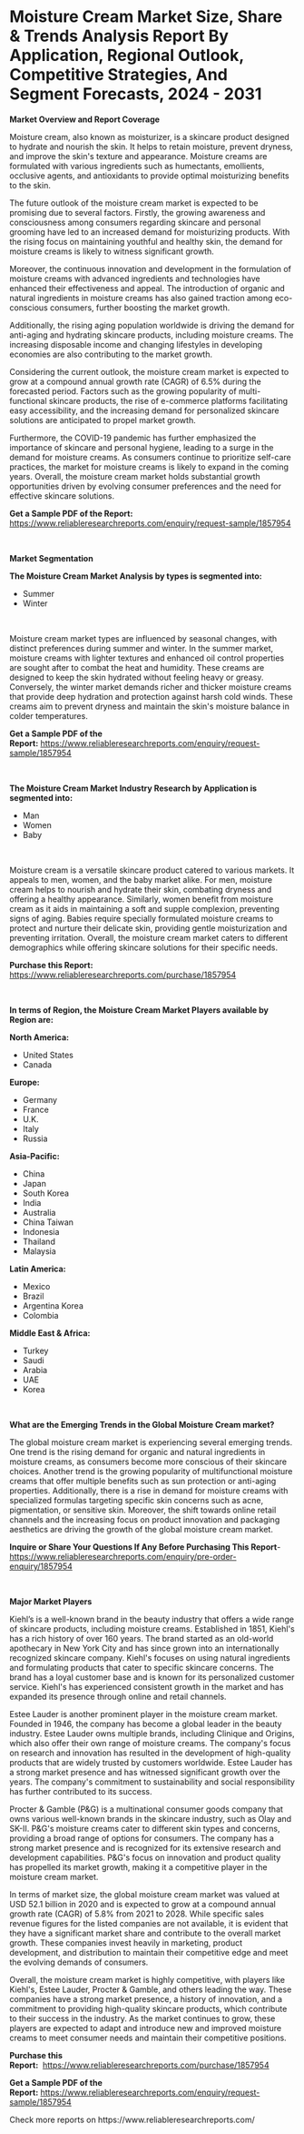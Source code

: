 <p><h1>Moisture Cream Market Size, Share & Trends Analysis Report By Application, Regional Outlook, Competitive Strategies, And Segment Forecasts, 2024 - 2031</h1></p><p><strong>Market Overview and Report Coverage</strong></p>
<p><p>Moisture cream, also known as moisturizer, is a skincare product designed to hydrate and nourish the skin. It helps to retain moisture, prevent dryness, and improve the skin's texture and appearance. Moisture creams are formulated with various ingredients such as humectants, emollients, occlusive agents, and antioxidants to provide optimal moisturizing benefits to the skin.</p><p>The future outlook of the moisture cream market is expected to be promising due to several factors. Firstly, the growing awareness and consciousness among consumers regarding skincare and personal grooming have led to an increased demand for moisturizing products. With the rising focus on maintaining youthful and healthy skin, the demand for moisture creams is likely to witness significant growth.</p><p>Moreover, the continuous innovation and development in the formulation of moisture creams with advanced ingredients and technologies have enhanced their effectiveness and appeal. The introduction of organic and natural ingredients in moisture creams has also gained traction among eco-conscious consumers, further boosting the market growth.</p><p>Additionally, the rising aging population worldwide is driving the demand for anti-aging and hydrating skincare products, including moisture creams. The increasing disposable income and changing lifestyles in developing economies are also contributing to the market growth.</p><p>Considering the current outlook, the moisture cream market is expected to grow at a compound annual growth rate (CAGR) of 6.5% during the forecasted period. Factors such as the growing popularity of multi-functional skincare products, the rise of e-commerce platforms facilitating easy accessibility, and the increasing demand for personalized skincare solutions are anticipated to propel market growth.</p><p>Furthermore, the COVID-19 pandemic has further emphasized the importance of skincare and personal hygiene, leading to a surge in the demand for moisture creams. As consumers continue to prioritize self-care practices, the market for moisture creams is likely to expand in the coming years. Overall, the moisture cream market holds substantial growth opportunities driven by evolving consumer preferences and the need for effective skincare solutions.</p></p>
<p><strong>Get a Sample PDF of the Report:</strong> <a href="https://www.reliableresearchreports.com/enquiry/request-sample/1857954">https://www.reliableresearchreports.com/enquiry/request-sample/1857954</a></p>
<p>&nbsp;</p>
<p><strong>Market Segmentation</strong></p>
<p><strong>The Moisture Cream Market Analysis by types is segmented into:</strong></p>
<p><ul><li>Summer</li><li>Winter</li></ul></p>
<p>&nbsp;</p>
<p><p>Moisture cream market types are influenced by seasonal changes, with distinct preferences during summer and winter. In the summer market, moisture creams with lighter textures and enhanced oil control properties are sought after to combat the heat and humidity. These creams are designed to keep the skin hydrated without feeling heavy or greasy. Conversely, the winter market demands richer and thicker moisture creams that provide deep hydration and protection against harsh cold winds. These creams aim to prevent dryness and maintain the skin's moisture balance in colder temperatures.</p></p>
<p><strong>Get a Sample PDF of the Report:</strong>&nbsp;<a href="https://www.reliableresearchreports.com/enquiry/request-sample/1857954">https://www.reliableresearchreports.com/enquiry/request-sample/1857954</a></p>
<p>&nbsp;</p>
<p><strong>The Moisture Cream Market Industry Research by Application is segmented into:</strong></p>
<p><ul><li>Man</li><li>Women</li><li>Baby</li></ul></p>
<p>&nbsp;</p>
<p><p>Moisture cream is a versatile skincare product catered to various markets. It appeals to men, women, and the baby market alike. For men, moisture cream helps to nourish and hydrate their skin, combating dryness and offering a healthy appearance. Similarly, women benefit from moisture cream as it aids in maintaining a soft and supple complexion, preventing signs of aging. Babies require specially formulated moisture creams to protect and nurture their delicate skin, providing gentle moisturization and preventing irritation. Overall, the moisture cream market caters to different demographics while offering skincare solutions for their specific needs.</p></p>
<p><strong>Purchase this Report:</strong>&nbsp; <a href="https://www.reliableresearchreports.com/purchase/1857954">https://www.reliableresearchreports.com/purchase/1857954</a></p>
<p>&nbsp;</p>
<p><strong>In terms of Region, the Moisture Cream Market Players available by Region are:</strong></p>
<p>
    <p> <strong> North America: </strong>
        <ul>
            <li>United States</li>
            <li>Canada</li>
        </ul>
        </p> 
    <p> <strong> Europe: </strong>
        <ul>
            <li>Germany</li>
            <li>France</li>
            <li>U.K.</li>
            <li>Italy</li>
            <li>Russia</li>
        </ul>
        </p> 
    <p> <strong> Asia-Pacific: </strong>
        <ul>
            <li>China</li>
            <li>Japan</li>
            <li>South Korea</li>
            <li>India</li>
            <li>Australia</li>
            <li>China Taiwan</li>
            <li>Indonesia</li>
            <li>Thailand</li>
            <li>Malaysia</li>
        </ul>
        </p> 
    <p> <strong> Latin America: </strong>
        <ul>
            <li>Mexico</li>
            <li>Brazil</li>
            <li>Argentina Korea</li>
            <li>Colombia</li>
        </ul>
        </p> 
    <p> <strong> Middle East & Africa: </strong>
        <ul>
            <li>Turkey</li>
            <li>Saudi</li>
            <li>Arabia</li>
            <li>UAE</li>
            <li>Korea</li>
        </ul>
    </p>
    </p>
<p>&nbsp;</p>
<p><strong>What are the Emerging Trends in the Global Moisture Cream market?</strong></p>
<p><p>The global moisture cream market is experiencing several emerging trends. One trend is the rising demand for organic and natural ingredients in moisture creams, as consumers become more conscious of their skincare choices. Another trend is the growing popularity of multifunctional moisture creams that offer multiple benefits such as sun protection or anti-aging properties. Additionally, there is a rise in demand for moisture creams with specialized formulas targeting specific skin concerns such as acne, pigmentation, or sensitive skin. Moreover, the shift towards online retail channels and the increasing focus on product innovation and packaging aesthetics are driving the growth of the global moisture cream market.</p></p>
<p><strong>Inquire or Share Your Questions If Any Before Purchasing This Report</strong>- <a href="https://www.reliableresearchreports.com/enquiry/pre-order-enquiry/1857954">https://www.reliableresearchreports.com/enquiry/pre-order-enquiry/1857954</a></p>
<p>&nbsp;</p>
<p><strong>Major Market Players</strong></p>
<p><p>Kiehl’s is a well-known brand in the beauty industry that offers a wide range of skincare products, including moisture creams. Established in 1851, Kiehl's has a rich history of over 160 years. The brand started as an old-world apothecary in New York City and has since grown into an internationally recognized skincare company. Kiehl's focuses on using natural ingredients and formulating products that cater to specific skincare concerns. The brand has a loyal customer base and is known for its personalized customer service. Kiehl's has experienced consistent growth in the market and has expanded its presence through online and retail channels.</p><p>Estee Lauder is another prominent player in the moisture cream market. Founded in 1946, the company has become a global leader in the beauty industry. Estee Lauder owns multiple brands, including Clinique and Origins, which also offer their own range of moisture creams. The company's focus on research and innovation has resulted in the development of high-quality products that are widely trusted by customers worldwide. Estee Lauder has a strong market presence and has witnessed significant growth over the years. The company's commitment to sustainability and social responsibility has further contributed to its success.</p><p>Procter & Gamble (P&G) is a multinational consumer goods company that owns various well-known brands in the skincare industry, such as Olay and SK-II. P&G's moisture creams cater to different skin types and concerns, providing a broad range of options for consumers. The company has a strong market presence and is recognized for its extensive research and development capabilities. P&G's focus on innovation and product quality has propelled its market growth, making it a competitive player in the moisture cream market.</p><p>In terms of market size, the global moisture cream market was valued at USD 52.1 billion in 2020 and is expected to grow at a compound annual growth rate (CAGR) of 5.8% from 2021 to 2028. While specific sales revenue figures for the listed companies are not available, it is evident that they have a significant market share and contribute to the overall market growth. These companies invest heavily in marketing, product development, and distribution to maintain their competitive edge and meet the evolving demands of consumers.</p><p>Overall, the moisture cream market is highly competitive, with players like Kiehl's, Estee Lauder, Procter & Gamble, and others leading the way. These companies have a strong market presence, a history of innovation, and a commitment to providing high-quality skincare products, which contribute to their success in the industry. As the market continues to grow, these players are expected to adapt and introduce new and improved moisture creams to meet consumer needs and maintain their competitive positions.</p></p>
<p><strong>Purchase this Report:</strong>&nbsp;&nbsp;<a href="https://www.reliableresearchreports.com/purchase/1857954">https://www.reliableresearchreports.com/purchase/1857954</a></p>
<p></p>
<p><strong>Get a Sample PDF of the Report:</strong>&nbsp;<a href="https://www.reliableresearchreports.com/enquiry/request-sample/1857954">https://www.reliableresearchreports.com/enquiry/request-sample/1857954</a></p>
<p>Check more reports on https://www.reliableresearchreports.com/</p>